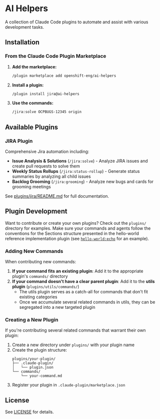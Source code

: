 # AI Helpers

A collection of Claude Code plugins to automate and assist with various development tasks.

## Installation

### From the Claude Code Plugin Marketplace

1. **Add the marketplace:**
   ```bash
   /plugin marketplace add openshift-eng/ai-helpers
   ```

2. **Install a plugin:**
   ```bash
   /plugin install jira@ai-helpers
   ```

3. **Use the commands:**
   ```bash
   /jira:solve OCPBUGS-12345 origin
   ```

## Available Plugins

### JIRA Plugin

Comprehensive Jira automation including:
- **Issue Analysis & Solutions** (`/jira:solve`) - Analyze JIRA issues and create pull requests to solve them
- **Weekly Status Rollups** (`/jira:status-rollup`) - Generate status summaries by analyzing all child issues
- **Backlog Grooming** (`/jira:grooming`) - Analyze new bugs and cards for grooming meetings

See [plugins/jira/README.md](plugins/jira/README.md) for full documentation.

## Plugin Development

Want to contribute or create your own plugins? Check out the `plugins/` directory for examples.
Make sure your commands and agents follow the conventions for the Sections structure presented in the hello-world reference implementation plugin (see [`hello-world:echo`](plugins/hello-world/commands/echo.md) for an example).

### Adding New Commands

When contributing new commands:

1. **If your command fits an existing plugin**: Add it to the appropriate plugin's `commands/` directory
2. **If your command doesn't have a clear parent plugin**: Add it to the **utils plugin** (`plugins/utils/commands/`)
   - The utils plugin serves as a catch-all for commands that don't fit existing categories
   - Once we accumulate several related commands in utils, they can be segregated into a new targeted plugin

### Creating a New Plugin

If you're contributing several related commands that warrant their own plugin:

1. Create a new directory under `plugins/` with your plugin name
2. Create the plugin structure:
   ```
   plugins/your-plugin/
   ├── .claude-plugin/
   │   └── plugin.json
   └── commands/
       └── your-command.md
   ```
3. Register your plugin in `.claude-plugin/marketplace.json`

## License

See [LICENSE](LICENSE) for details.
